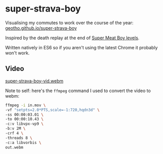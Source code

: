 # super-strava-boy

Visualising my commutes to work over the course of the year: [geotho.github.io/super-strava-boy](https://geotho.github.io/super-strava-boy)

Inspired by the death replay at the end of [Super Meat Boy levels](https://www.youtube.com/watch?v=mbSDiFihwXs).

Written natively in ES6 so if you aren't using the latest Chrome it probably won't work.

## Video

[super-strava-boy-vid.webm](https://github.com/geotho/super-strava-boy/assets/2182503/c3497465-ba26-4c00-97f3-7ddfe3e18dd6)

Note to self: here's the `ffmpeg` command I used to convert the video to webm:

```sh
ffmpeg -i in.mov \
-vf "setpts=2.0*PTS,scale=-1:720,hqdn3d" \
-ss 00:00:03.01 \
-to 00:00:10.43 \
-c:v libvpx-vp9 \
-b:v 2M \
-crf 4 \
-threads 8 \
-c:a libvorbis \
out.webm
```
